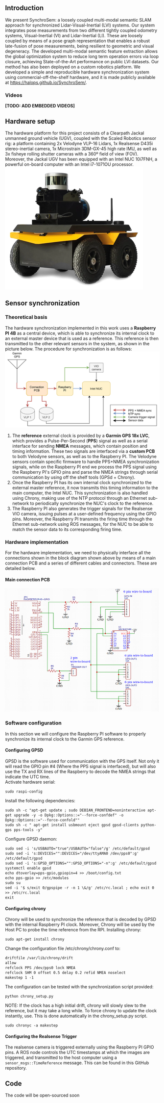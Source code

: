 ## Introduction
We present SynchroSem: a loosely coupled multi-modal semantic SLAM approach for synchronized Lidar-Visual-Inertial (LVI) systems. Our system integrates pose measurements from two different tightly coupled odometry systems, Visual-Inertial (VI) and Lidar-Inertial (LI). These are loosely coupled by means of a pose graph representation that enables a robust late-fusion of pose measurements, being resilient to geometric and visual degeneracy. The developed multi-modal semantic feature extraction allows the global optimization system to reduce long term operation errors via loop closure, achieving State-of-the-Art performance on public LVI datasets.
Our method has also been deployed on a custom robotics platform. We developed a simple and reproducible hardware synchronization system using commercial-off-the-shelf hardware, and it is made publicly available at https://halops.github.io/SynchroSem/.

### Videos
**[TODO: ADD EMBEDDED VIDEOS]**

## Hardware setup
The hardware platform for this project consists of a Clearpath Jackal unmanned ground vehicle (UGV), coupled with the Scaled Robotics sensor rig: a platform containing 2x Velodyne VLP-16 Lidars, 1x Realsense D435i stereo-inertial camera, 1x Microstrain 3DM-GX-45 high rate IMU, as well as 3x fisheye rolling shutter cameras with a 360º field of view (FOV). Moreover, the Jackal UGV has been equipped with an Intel NUC 10i7FNH, a powerful on-board computer with an Intel i7-1071OU processor.\
![Jackal picture](/docs/assets/sr_jackal_small.png)

## Sensor synchronization
### Theoretical basis
The hardware synchronization implemented in this work uses a **Raspberry PI 4B** as a central device, which is able to synchronize its internal clock to an external master device that is used as a reference. This reference is then transmitted to the other relevant sensors in the system, as shown in the picture below. The procedure for synchronization is as follows:
![Time sync diagram](/docs/assets/time_sync_diagram.png)
1. The **reference** external clock is provided by a **Garmin GPS 18x LVC**, which provides a Pulse-Per-Second (**PPS**) signal as well as a serial interface for sending **NMEA** messages, which contain position and timing information. These two signals are interfaced via a **custom PCB** to both Velodyne sensors, as well as to the Raspberry PI. The Velodyne sensors contain specific firmware to handle PPS+NMEA synchronization signals, while on the Raspberry PI end we process the PPS signal using the Raspberry PI's GPIO pins and parse the NMEA strings through serial communication by using off the shelf tools (GPSd + Chrony).
2. Once the Raspberry PI has its own internal clock synchronized to the external master reference, it now transmits this timing information to the main computer, the Intel NUC. This synchronization is also handled using Chrony, making use of the NTP protocol through an Ethernet sub-network to periodically synchronize the NUC's clock to the reference. 
3. The Raspberry PI also generates the trigger signals for the Realsense VIO camera, issuing pulses at a user-defined frequency using the GPIO pins. Moreover, the Raspberry PI transmits the firing time through the Ethernet sub-network using ROS messages, for the NUC to be able to match the sensor data to its corresponding firing time.

### Hardware implementation
For the hardware implementation, we need to physically interface all the connections shown in the block diagram shown above by means of a main connection PCB and a series of different cables and connectors. These are detailed below.
#### Main connection PCB
![PCB schematic](/docs/assets/pcb_schematic.png) 

<!--
#### GPS IN - Garmin
#### GPS OUT - Velodyne
#### TRIGGER OUT - Realsense
#### RPI - Host PC --> 


### Software configuration
In this section we will configure the Raspberry PI software to properly synchronize its internal clock to the Garmin GPS reference.
#### Configuring GPSD
GPSD is the software used for communication with the GPS itself. Not only it will read the GPIO pin #4 (Where the PPS signal is interfaced), but will also use the TX and RX lines of the Raspberry to decode the NMEA strings that indicate the UTC time.\
Activate hardware serial: 
```
sudo raspi-config
``` 
Install the following dependencies: 
```
sudo sh -c "apt-get update ; sudo DEBIAN_FRONTEND=noninteractive apt-get upgrade -y -o Dpkg::Options::="--force-confdef" -o Dpkg::Options::="--force-confold"" 
sudo sh -c " apt-get install usbmount eject gpsd gpsd-clients python-gps pps-tools -y" 
```

Configure GPSD daemon: 
```
sudo sed -i 's/USBAUTO="true"/USBAUTO="false"/g' /etc/default/gpsd
sudo sed -i 's:DEVICES="":DEVICES="/dev/ttyAMA0 /dev/pps0":g' /etc/default/gpsd
sudo sed -i 's:GPSD_OPTIONS="":GPSD_OPTIONS="-n":g' /etc/default/gpsd
systemctl enable gpsd
echo dtoverlay=pps-gpio,gpiopin=4 >> /boot/config.txt
echo pps-gpio >> /etc/modules
sudo su
sed -i '$ s/exit 0/gpspipe -r -n 1 \&/g' /etc/rc.local ; echo exit 0 >> /etc/rc.local
exit
``` 
#### Configuring chrony
Chrony will be used to synchronize the reference that is decoded by GPSD with the internal Raspberry PI clock. Moreover, Chrony will be used by the Host PC to probe the time reference from the RPI.
Installing chrony:
```
sudo apt-get install chrony
```
Change the configuration file /etc/chrony/chrony.conf to:
```
driftfile /var/lib/chrony/drift
allow
refclock PPS /dev/pps0 lock NMEA
refclock SHM 0 offset 0.5 delay 0.2 refid NMEA noselect
makestep 1 -1
```
The configuration can be tested with the synchronization script provided:
```
python chrony_setup.py
```
NOTE: If the clock has a high initial drift, chrony will slowly slew to the reference, but it may take a long while. To force chrony to update the clock instantly, use. This is done automatically in the chrony_setup.py script.
```
sudo chronyc -a makestep
```
#### Configuring the Realsense Trigger
The realsense camera is triggered externally using the Raspberry PI GPIO pins. A ROS node controls the UTC timestamps at which the images are triggered, and transmitted to the host computer using a ```sensor_msgs::TimeReference``` message. This can be found in this GitHub repository.

## Code
The code will be open-sourced soon


